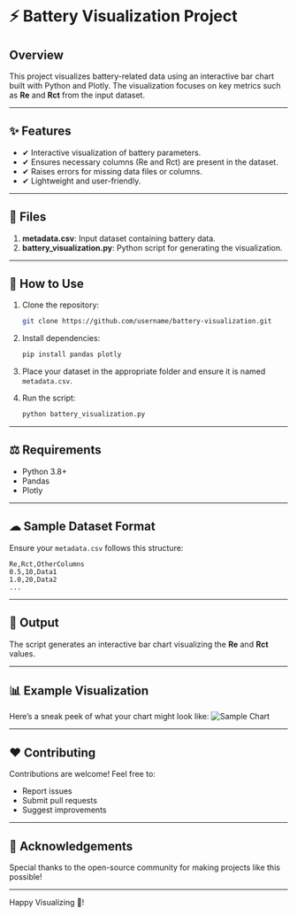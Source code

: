 # ⚡ Battery Visualization Project

## Overview 
This project visualizes battery-related data using an interactive bar chart built with Python and Plotly. The visualization focuses on key metrics such as **Re** and **Rct** from the input dataset.

---

## ✨ Features
- ✔ Interactive visualization of battery parameters.
- ✔ Ensures necessary columns (Re and Rct) are present in the dataset.
- ✔ Raises errors for missing data files or columns.
- ✔ Lightweight and user-friendly.

---

## 📂 Files
1. **metadata.csv**: Input dataset containing battery data.
2. **battery_visualization.py**: Python script for generating the visualization.

---

## 🔧 How to Use
1. Clone the repository:
   ```bash
   git clone https://github.com/username/battery-visualization.git
   ```

2. Install dependencies:
   ```bash
   pip install pandas plotly
   ```

3. Place your dataset in the appropriate folder and ensure it is named `metadata.csv`.

4. Run the script:
   ```bash
   python battery_visualization.py
   ```

---

## ⚖ Requirements
- Python 3.8+
- Pandas
- Plotly

---

## ☁ Sample Dataset Format
Ensure your `metadata.csv` follows this structure:
```csv
Re,Rct,OtherColumns
0.5,10,Data1
1.0,20,Data2
...
```

---

## 🔋 Output
The script generates an interactive bar chart visualizing the **Re** and **Rct** values.

---

## 📊 Example Visualization
Here’s a sneak peek of what your chart might look like:
![Sample Chart](path/to/sample_chart.png)

---

## ❤ Contributing
Contributions are welcome! Feel free to:
- Report issues
- Submit pull requests
- Suggest improvements

---

## 🚀 Acknowledgements
Special thanks to the open-source community for making projects like this possible! 

---

Happy Visualizing 🎨!
